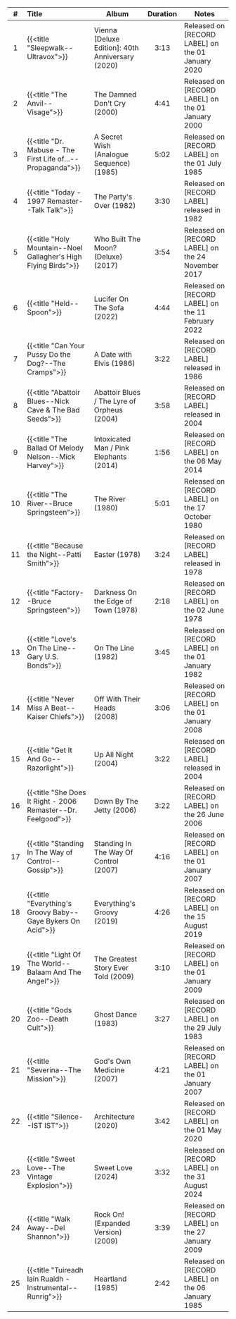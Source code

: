 | # | Title | Album | Duration | Notes |
|:--:|:--|--|:--:|--|
| 1 | {{<title "Sleepwalk--Ultravox">}} | Vienna [Deluxe Edition]: 40th Anniversary (2020) | 3:13 | Released on [RECORD LABEL] on the 01 January 2020 |
| 2 | {{<title "The Anvil--Visage">}} | The Damned Don't Cry (2000) | 4:41 | Released on [RECORD LABEL] on the 01 January 2000 |
| 3 | {{<title "Dr. Mabuse - The First Life of...--Propaganda">}} | A Secret Wish (Analogue Sequence) (1985) | 5:02 | Released on [RECORD LABEL] on the 01 July 1985 |
| 4 | {{<title "Today - 1997 Remaster--Talk Talk">}} | The Party's Over (1982) | 3:30 | Released on [RECORD LABEL] released in 1982 |
| 5 | {{<title "Holy Mountain--Noel Gallagher's High Flying Birds">}} | Who Built The Moon? (Deluxe) (2017) | 3:54 | Released on [RECORD LABEL] on the 24 November 2017 |
| 6 | {{<title "Held--Spoon">}} | Lucifer On The Sofa (2022) | 4:44 | Released on [RECORD LABEL] on the 11 February 2022 |
| 7 | {{<title "Can Your Pussy Do the Dog?--The Cramps">}} | A Date with Elvis (1986) | 3:22 | Released on [RECORD LABEL] released in 1986 |
| 8 | {{<title "Abattoir Blues--Nick Cave & The Bad Seeds">}} | Abattoir Blues / The Lyre of Orpheus (2004) | 3:58 | Released on [RECORD LABEL] released in 2004 |
| 9 | {{<title "The Ballad Of Melody Nelson--Mick Harvey">}} | Intoxicated Man / Pink Elephants (2014) | 1:56 | Released on [RECORD LABEL] on the 06 May 2014 |
| 10 | {{<title "The River--Bruce Springsteen">}} | The River (1980) | 5:01 | Released on [RECORD LABEL] on the 17 October 1980 |
| 11 | {{<title "Because the Night--Patti Smith">}} | Easter (1978) | 3:24 | Released on [RECORD LABEL] released in 1978 |
| 12 | {{<title "Factory--Bruce Springsteen">}} | Darkness On the Edge of Town (1978) | 2:18 | Released on [RECORD LABEL] on the 02 June 1978 |
| 13 | {{<title "Love's On The Line--Gary U.S. Bonds">}} | On The Line (1982) | 3:45 | Released on [RECORD LABEL] on the 01 January 1982 |
| 14 | {{<title "Never Miss A Beat--Kaiser Chiefs">}} | Off With Their Heads (2008) | 3:06 | Released on [RECORD LABEL] on the 01 January 2008 |
| 15 | {{<title "Get It And Go--Razorlight">}} | Up All Night (2004) | 3:22 | Released on [RECORD LABEL] released in 2004 |
| 16 | {{<title "She Does It Right - 2006 Remaster--Dr. Feelgood">}} | Down By The Jetty (2006) | 3:22 | Released on [RECORD LABEL] on the 26 June 2006 |
| 17 | {{<title "Standing In The Way of Control--Gossip">}} | Standing In The Way Of Control (2007) | 4:16 | Released on [RECORD LABEL] on the 01 January 2007 |
| 18 | {{<title "Everything's Groovy Baby--Gaye Bykers On Acid">}} | Everything's Groovy (2019) | 4:26 | Released on [RECORD LABEL] on the 15 August 2019 |
| 19 | {{<title "Light Of The World--Balaam And The Angel">}} | The Greatest Story Ever Told (2009) | 3:10 | Released on [RECORD LABEL] on the 01 January 2009 |
| 20 | {{<title "Gods Zoo--Death Cult">}} | Ghost Dance (1983) | 3:27 | Released on [RECORD LABEL] on the 29 July 1983 |
| 21 | {{<title "Severina--The Mission">}} | God's Own Medicine (2007) | 4:21 | Released on [RECORD LABEL] on the 01 January 2007 |
| 22 | {{<title "Silence--IST IST">}} | Architecture (2020) | 3:42 | Released on [RECORD LABEL] on the 01 May 2020 |
| 23 | {{<title "Sweet Love--The Vintage Explosion">}} | Sweet Love (2024) | 3:32 | Released on [RECORD LABEL] on the 31 August 2024 |
| 24 | {{<title "Walk Away--Del Shannon">}} | Rock On! (Expanded Version) (2009) | 3:39 | Released on [RECORD LABEL] on the 27 January 2009 |
| 25 | {{<title "Tuireadh Iain Ruaidh - Instrumental--Runrig">}} | Heartland (1985) | 2:42 | Released on [RECORD LABEL] on the 06 January 1985 |
